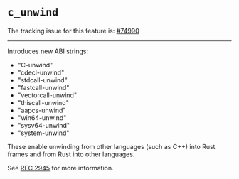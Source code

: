 # `c_unwind`

The tracking issue for this feature is: [#74990]

[#74990]: https://github.com/rust-lang/rust/issues/74990

------------------------

Introduces new ABI strings:
- "C-unwind"
- "cdecl-unwind"
- "stdcall-unwind"
- "fastcall-unwind"
- "vectorcall-unwind"
- "thiscall-unwind"
- "aapcs-unwind"
- "win64-unwind"
- "sysv64-unwind"
- "system-unwind"

These enable unwinding from other languages (such as C++) into Rust frames and
from Rust into other languages.

See [RFC 2945] for more information.

[RFC 2945]: https://github.com/rust-lang/rfcs/blob/master/text/2945-c-unwind-abi.md
